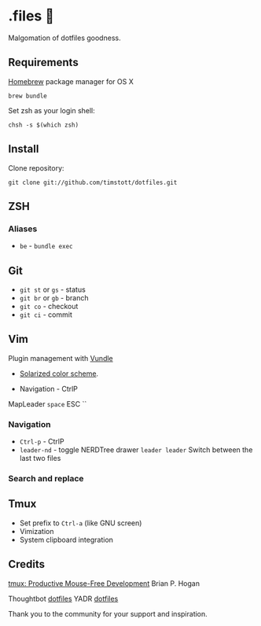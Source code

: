 # .files :rocket:

Malgomation of dotfiles goodness.

## Requirements

[Homebrew](http://brew.sh/) package manager for OS X

    brew bundle

Set zsh as your login shell:

    chsh -s $(which zsh)

## Install

Clone repository:

    git clone git://github.com/timstott/dotfiles.git

## ZSH

### Aliases

* `be` - `bundle exec`

## Git

* `git st` or `gs` - status
* `git br` or `gb` - branch
* `git co` - checkout
* `git ci` - commit

## Vim

Plugin management with [Vundle](https://github.com/gmarik/vundle)

* [Solarized color scheme](https://github.com/altercation/vim-colors-solarized).

* Navigation - CtrlP

MapLeader `space`
ESC ``

### Navigation

* `Ctrl-p` - CtrlP
* `leader-nd` - toggle NERDTree drawer
`leader leader` Switch between the last two files

### Search and replace

## Tmux

* Set prefix to `Ctrl-a` (like GNU screen)
* Vimization
* System clipboard integration

## Credits

[tmux: Productive Mouse-Free Development](http://pragprog.com/book/bhtmux/tmux) Brian P. Hogan

Thoughtbot [dotfiles](http://github.com/thoughtbot/dotfiles)
YADR [dotfiles](https://github.com/skwp/dotfiles)

Thank you to the community for your support and inspiration.
